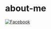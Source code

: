 # about-me
[![Facebook](https://avatars0.githubusercontent.com/u/66635648)](https://www.facebook.com/yoojinhee030207)
